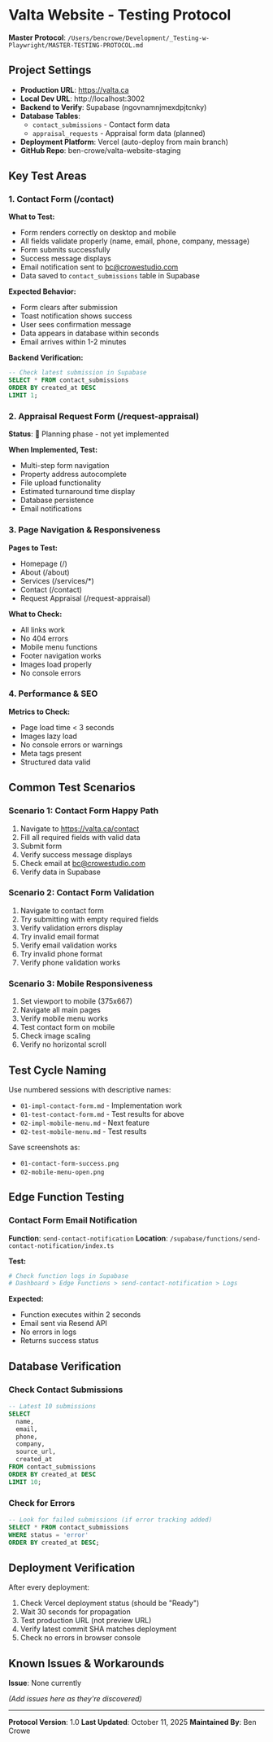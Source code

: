 # Valta Website - Testing Protocol

**Master Protocol**: `/Users/bencrowe/Development/_Testing-w-Playwright/MASTER-TESTING-PROTOCOL.md`

## Project Settings

- **Production URL**: https://valta.ca
- **Local Dev URL**: http://localhost:3002
- **Backend to Verify**: Supabase (ngovnamnjmexdpjtcnky)
- **Database Tables**:
  - `contact_submissions` - Contact form data
  - `appraisal_requests` - Appraisal form data (planned)
- **Deployment Platform**: Vercel (auto-deploy from main branch)
- **GitHub Repo**: ben-crowe/valta-website-staging

## Key Test Areas

### 1. Contact Form (/contact)
**What to Test:**
- Form renders correctly on desktop and mobile
- All fields validate properly (name, email, phone, company, message)
- Form submits successfully
- Success message displays
- Email notification sent to bc@crowestudio.com
- Data saved to `contact_submissions` table in Supabase

**Expected Behavior:**
- Form clears after submission
- Toast notification shows success
- User sees confirmation message
- Data appears in database within seconds
- Email arrives within 1-2 minutes

**Backend Verification:**
```sql
-- Check latest submission in Supabase
SELECT * FROM contact_submissions
ORDER BY created_at DESC
LIMIT 1;
```

### 2. Appraisal Request Form (/request-appraisal)
**Status**: 🚧 Planning phase - not yet implemented

**When Implemented, Test:**
- Multi-step form navigation
- Property address autocomplete
- File upload functionality
- Estimated turnaround time display
- Database persistence
- Email notifications

### 3. Page Navigation & Responsiveness
**Pages to Test:**
- Homepage (/)
- About (/about)
- Services (/services/*)
- Contact (/contact)
- Request Appraisal (/request-appraisal)

**What to Check:**
- All links work
- No 404 errors
- Mobile menu functions
- Footer navigation works
- Images load properly
- No console errors

### 4. Performance & SEO
**Metrics to Check:**
- Page load time < 3 seconds
- Images lazy load
- No console errors or warnings
- Meta tags present
- Structured data valid

## Common Test Scenarios

### Scenario 1: Contact Form Happy Path
1. Navigate to https://valta.ca/contact
2. Fill all required fields with valid data
3. Submit form
4. Verify success message displays
5. Check email at bc@crowestudio.com
6. Verify data in Supabase

### Scenario 2: Contact Form Validation
1. Navigate to contact form
2. Try submitting with empty required fields
3. Verify validation errors display
4. Try invalid email format
5. Verify email validation works
6. Try invalid phone format
7. Verify phone validation works

### Scenario 3: Mobile Responsiveness
1. Set viewport to mobile (375x667)
2. Navigate all main pages
3. Verify mobile menu works
4. Test contact form on mobile
5. Check image scaling
6. Verify no horizontal scroll

## Test Cycle Naming

Use numbered sessions with descriptive names:
- `01-impl-contact-form.md` - Implementation work
- `01-test-contact-form.md` - Test results for above
- `02-impl-mobile-menu.md` - Next feature
- `02-test-mobile-menu.md` - Test results

Save screenshots as:
- `01-contact-form-success.png`
- `02-mobile-menu-open.png`

## Edge Function Testing

### Contact Form Email Notification
**Function**: `send-contact-notification`
**Location**: `/supabase/functions/send-contact-notification/index.ts`

**Test:**
```bash
# Check function logs in Supabase
# Dashboard > Edge Functions > send-contact-notification > Logs
```

**Expected:**
- Function executes within 2 seconds
- Email sent via Resend API
- No errors in logs
- Returns success status

## Database Verification

### Check Contact Submissions
```sql
-- Latest 10 submissions
SELECT
  name,
  email,
  phone,
  company,
  source_url,
  created_at
FROM contact_submissions
ORDER BY created_at DESC
LIMIT 10;
```

### Check for Errors
```sql
-- Look for failed submissions (if error tracking added)
SELECT * FROM contact_submissions
WHERE status = 'error'
ORDER BY created_at DESC;
```

## Deployment Verification

After every deployment:
1. Check Vercel deployment status (should be "Ready")
2. Wait 30 seconds for propagation
3. Test production URL (not preview URL)
4. Verify latest commit SHA matches deployment
5. Check no errors in browser console

## Known Issues & Workarounds

**Issue**: None currently

*(Add issues here as they're discovered)*

---

**Protocol Version**: 1.0
**Last Updated**: October 11, 2025
**Maintained By**: Ben Crowe
